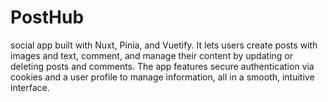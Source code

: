 # PostHub
social app built with Nuxt, Pinia, and Vuetify. It lets users create posts with images and text, comment, and manage their content by updating or deleting posts and comments. The app features secure authentication via cookies and a user profile to manage information, all in a smooth, intuitive interface.

